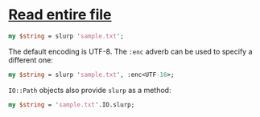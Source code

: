 [1]: https://rosettacode.org/wiki/Read_entire_file

# [Read entire file][1]

```perl
my $string = slurp 'sample.txt';
```


The default encoding is UTF-8. The `:enc` adverb can be used to specify a different one:

```perl
my $string = slurp 'sample.txt', :enc<UTF-16>;
```


`IO::Path` objects also provide `slurp` as a method:

```perl
my $string = 'sample.txt'.IO.slurp;
```